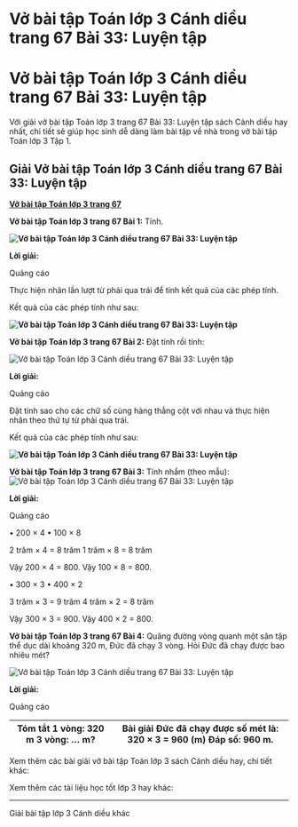 # Vở bài tập Toán lớp 3 Cánh diều trang 67 Bài 33: Luyện tập

# Vở bài tập Toán lớp 3 Cánh diều trang 67 Bài 33: Luyện tập

Với giải vở bài tập Toán lớp 3 trang 67 Bài 33: Luyện tập sách Cánh diều hay nhất, chi tiết sẽ giúp học sinh dễ dàng làm bài tập về nhà trong vở bài tập Toán lớp 3 Tập 1.

## Giải Vở bài tập Toán lớp 3 Cánh diều trang 67 Bài 33: Luyện tập

[**Vở bài tập Toán lớp 3 trang 67**](https://vietjack.com/vbt-toan-3-cd/vbt-toan-lop-3-trang-67-tap-1.jsp)

**Vở bài tập Toán lớp 3 trang 67 Bài 1:** Tính.

**![Vở bài tập Toán lớp 3 Cánh diều trang 67 Bài 33: Luyện tập](https://vietjack.com/vbt-toan-3-cd/images/luyen-tap-trang-67-143818.PNG)**

**Lời giải:**

Quảng cáo

Thực hiện nhân lần lượt từ phải qua trái để tính kết quả của các phép tính.

Kết quả của các phép tính như sau:

**![Vở bài tập Toán lớp 3 Cánh diều trang 67 Bài 33: Luyện tập](https://vietjack.com/vbt-toan-3-cd/images/luyen-tap-trang-67-143820.PNG)**

**Vở bài tập Toán lớp 3 trang 67 Bài 2:** Đặt tính rồi tính:

![Vở bài tập Toán lớp 3 Cánh diều trang 67 Bài 33: Luyện tập](https://vietjack.com/vbt-toan-3-cd/images/luyen-tap-trang-67-1.PNG)

**Lời giải:**

Quảng cáo

Đặt tính sao cho các chữ số cùng hàng thẳng cột với nhau và thực hiện nhân theo thứ tự từ phải qua trái.

Kết quả của các phép tính như sau:

**![Vở bài tập Toán lớp 3 Cánh diều trang 67 Bài 33: Luyện tập](https://vietjack.com/vbt-toan-3-cd/images/luyen-tap-trang-67-143819.PNG)**

**Vở bài tập Toán lớp 3 trang 67 Bài 3:** Tính nhẩm (theo mẫu): ![Vở bài tập Toán lớp 3 Cánh diều trang 67 Bài 33: Luyện tập](https://vietjack.com/vbt-toan-3-cd/images/luyen-tap-trang-67-143821.PNG)

**Lời giải:**

Quảng cáo

• 200 × 4 • 100 × 8

2 trăm × 4 = 8 trăm 1 trăm × 8 = 8 trăm

Vậy 200 × 4 = 800. Vậy 100 × 8 = 800.

  


• 300 × 3 • 400 × 2 

3 trăm × 3 = 9 trăm 4 trăm × 2 = 8 trăm

Vậy 300 × 3 = 900. Vậy 400 × 2 = 800.

**Vở bài tập Toán lớp 3 trang 67 Bài 4:** Quãng đường vòng quanh một sân tập thể dục dài khoảng 320 m, Đức đã chạy 3 vòng. Hỏi Đức đã chạy được bao nhiêu mét?

![Vở bài tập Toán lớp 3 Cánh diều trang 67 Bài 33: Luyện tập](https://vietjack.com/vbt-toan-3-cd/images/luyen-tap-trang-67-143822.PNG)

**Lời giải:**

Quảng cáo

Tóm tắt 1 vòng: 320 m 3 vòng: … m? |  Bài giải Đức đã chạy được số mét là:  320 × 3 = 960 (m) Đáp số: 960 m.  
---|---  
  
Xem thêm các bài giải vở bài tập Toán lớp 3 sách Cánh diều hay, chi tiết khác:

Xem thêm các tài liệu học tốt lớp 3 hay khác:

* * *

Giải bài tập lớp 3 Cánh diều khác
